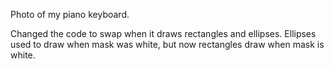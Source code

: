Photo of my piano keyboard.

Changed the code to swap when it draws rectangles and ellipses.
Ellipses used to draw when mask was white, but now 
rectangles draw when mask is white.
